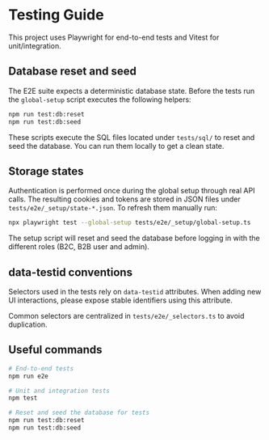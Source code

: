 # Testing Guide

This project uses Playwright for end-to-end tests and Vitest for unit/integration.

## Database reset and seed

The E2E suite expects a deterministic database state. Before the tests run the
`global-setup` script executes the following helpers:

```bash
npm run test:db:reset
npm run test:db:seed
```

These scripts execute the SQL files located under `tests/sql/` to reset and seed
the database. You can run them locally to get a clean state.

## Storage states

Authentication is performed once during the global setup through real API calls.
The resulting cookies and tokens are stored in JSON files under
`tests/e2e/_setup/state-*.json`. To refresh them manually run:

```bash
npx playwright test --global-setup tests/e2e/_setup/global-setup.ts
```

The setup script will reset and seed the database before logging in with the
different roles (B2C, B2B user and admin).

## data-testid conventions

Selectors used in the tests rely on `data-testid` attributes. When adding new UI
interactions, please expose stable identifiers using this attribute.

Common selectors are centralized in `tests/e2e/_selectors.ts` to avoid
duplication.

## Useful commands

```bash
# End-to-end tests
npm run e2e

# Unit and integration tests
npm test

# Reset and seed the database for tests
npm run test:db:reset
npm run test:db:seed
```

